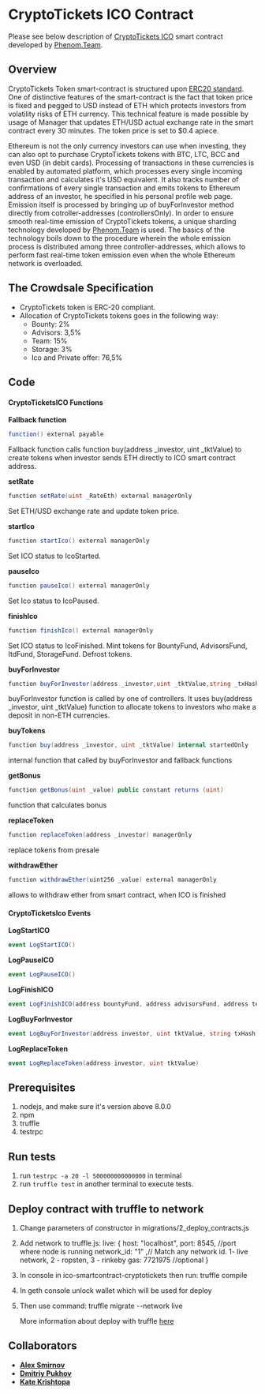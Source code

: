 # CryptoTickets ICO Contract

Please see below description of [CryptoTickets ICO][cryptoTickets] smart contract developed by [Phenom.Team][phenom].

## Overview
CryptoTickets Token smart-contract is structured upon [ERC20 standard](erc20).
One of distinctive features of the smart-contract is the fact that token price is fixed and pegged to USD instead of ETH which protects investors from volatility risks of ETH currency. This technical feature is made possible by usage of Manager that updates ETH/USD actual exchange rate in the smart contract every 30 minutes. The token price is set to $0.4 apiece.

Ethereum is not the only currency investors can use when investing, they can also opt to purchase CryptoTickets tokens with BTC, LTC, BCC and even USD (in debit cards). Processing of transactions in these currencies is enabled by automated platform, which processes every single incoming transaction and calculates it's USD equivalent. It also tracks number of confirmations of every single transaction and emits tokens to Ethereum address of an investor, he specified in his personal profile web page. Emission itself is processed by bringing up of buyForInvestor method directly from cotroller-addresses (controllersOnly). In order to ensure smooth real-time emission of CryptoTickets tokens, a unique sharding technology developed by  [Phenom.Team][phenom] is used. The basics of the technology boils down to the procedure wherein the whole emission process is distributed among three controller-addresses, which allows to perform fast real-time token emission  even when the whole Ethereum network is overloaded.


## The Crowdsale Specification
*	CryptoTickets token is ERC-20 compliant.
*   Allocation of CryptoTickets tokens goes in the following way:
    * Bounty: 2%
    * Advisors: 3,5%
    * Team: 15%
    * Storage: 3%
    * Ico and Private offer: 76,5%


## Code

#### CryptoTicketsICO Functions

**Fallback function**
```cs
function() external payable
```
Fallback function calls function buy(address _investor, uint _tktValue) to create tokens when investor sends ETH directly to ICO smart contract address.

**setRate**
```cs
function setRate(uint _RateEth) external managerOnly
```
Set ETH/USD exchange rate and update token price.

**startIco**
```cs
function startIco() external managerOnly
```
Set ICO status to IcoStarted.

**pauseIco**
```cs
function pauseIco() external managerOnly
```
Set Ico status to IcoPaused.

**finishIco**
```cs
function finishIco() external managerOnly
```
Set ICO status to IcoFinished. Mint tokens for BountyFund, AdvisorsFund, ItdFund, StorageFund. Defrost tokens.

**buyForInvestor**
```cs
function buyForInvestor(address _investor,uint _tktValue,string _txHash) external controllersOnly
```
buyForInvestor function is called by one of controllers. It uses buy(address _investor, uint _tktValue) function to allocate tokens to investors who make a deposit in non-ETH currencies.

**buyTokens**
```cs
function buy(address _investor, uint _tktValue) internal startedOnly
```
internal function that called by buyForInvestor and fallback functions

**getBonus**
```cs
function getBonus(uint _value) public constant returns (uint)
```
function that calculates bonus

**replaceToken**
```cs
function replaceToken(address _investor) managerOnly
```
replace tokens from presale


**withdrawEther**
```cs
function withdrawEther(uint256 _value) external managerOnly
```
allows to withdraw ether from smart contract, when ICO is finished

#### CryptoTicketsIco Events

**LogStartICO**
```cs
event LogStartICO()
```
**LogPauseICO**
```cs
event LogPauseICO()
```
**LogFinishICO**
```cs
event LogFinishICO(address bountyFund, address advisorsFund, address teamFund, address challengeFund)
```
**LogBuyForInvestor**
```cs
event LogBuyForInvestor(address investor, uint tktValue, string txHash)
```
**LogReplaceToken**
```cs
event LogReplaceToken(address investor, uint tktValue)
```

## Prerequisites
1. nodejs, and make sure it's version above 8.0.0
2. npm
3. truffle
4. testrpc

## Run tests
1. run `testrpc -a 20 -l 500000000000000` in terminal
2. run `truffle test` in another terminal to execute tests.

## Deploy contract with truffle to network

1. Change parameters of constructor in migrations/2_deploy_contracts.js
2. Add network to truffle.js:
    live: {
      host: "localhost",
      port: 8545, //port where node is running
      network_id: "1" ,// Match any network id. 1- live network, 2 - ropsten, 3 - rinkeby
      gas: 7721975 //optional
    }
3. In console in ico-smartcontract-cryptotickets then run: truffle compile
4. In geth console unlock wallet which will be used for deploy
5. Then use command: truffle migrate --network live

   More information about deploy with truffle [here][truffle]
## Collaborators

* **[Alex Smirnov](https://github.com/AlekseiSmirnov)**
* **[Dmitriy Pukhov](https://github.com/puhoshville)**
* **[Kate Krishtopa](https://github.com/Krishtopa)**


[cryptoTickets]: https://crypto.tickets/
[phenom]: https://phenom.team/
[erc20]: https://github.com/ethereum/EIPs/blob/master/EIPS/eip-20-token-standard.md
[truffle]: http://truffleframework.com/tutorials/deploying-to-the-live-network
